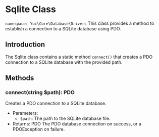 # Sqlite Class

`namespace: Yui\Core\Database\Drivers`
This class provides a method to establish a connection to a SQLite database using PDO.

## Introduction
The Sqlite class contains a static method `connect()` that creates a PDO connection to a SQLite database with the provided path.

## Methods

### connect(string $path): PDO
Creates a PDO connection to a SQLite database.
- Parameters:
  - `$path`: The path to the SQLite database file.
- Returns: PDO The PDO database connection on success, or a PDOException on failure.
